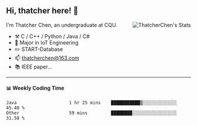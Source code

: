 ## Hi, thatcher here! :wave:

<img align="right" src="https://github-readme-stats.vercel.app/api?username=thatcherchen&title_color=333&text_color=777" alt="ThatcherChen's Stats" >

I'm Thatcher Chen, an undergraduate at CQU.

- :hammer_and_pick:  C / C++ / Python / Java / C# 
- :seedling:  Major in IoT Engineering
- :pencil2: START-Database
- :mailbox: thatcherchen@163.com
- :books: IEEE paper...

---

#### :bar_chart: Weekly Coding Time

<!--START_SECTION:waka-->

```text
Java                    1 hr 25 mins    ███████████▒░░░░░░░░░░░░░   45.40 %
Other                   59 mins         ████████░░░░░░░░░░░░░░░░░   31.58 %
```

<!--END_SECTION:waka-->
